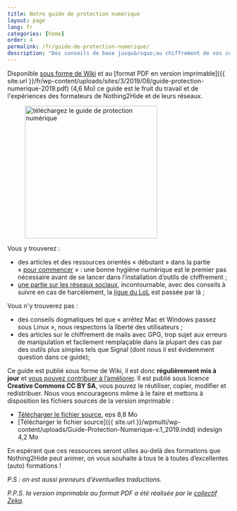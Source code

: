```yaml
---
title: Notre guide de protection numérique
layout: page
lang: fr
categories: [home]
order: 4
permalink: /fr/guide-de-protection-numerique/
description: "Des conseils de base jusqu&rsquo;au chiffrement de vos communications en passant par les précautions à prendre lors de la couverture d&rsquo;un événement, notre Guide de protection numérique vous aidera à protéger vos informations en toutes circonstances."
---
```


Disponible [sous forme de Wiki](https://nothing2hide.org/wiki/doku.php?id=protectionnumerique:start) et au [format PDF en version imprimable]({{ site.url }}/fr/wp-content/uploads/sites/3/2019/08/guide-protection-numerique-2019.pdf) (4,6 Mo) ce guide est le fruit du travail et de l'expériences des formateurs de Nothing2Hide et de leurs réseaux.

<figure>
<a href="{{ site.url }}/fr/wp-content/uploads/sites/3/2019/08/guide-protection-numerique-2019.pdf"><img src="https://nothing2hide.org/fr/wp-content/uploads/sites/3/2019/07/guide-protect-internet-min-211x300.png" style="width:300px" alt="téléchargez le guide de protection numérique"></a>
</figure>

Vous y trouverez :

  * des articles et des ressources orientés « débutant » dans la partie « [pour commencer](https://nothing2hide.org/wiki/doku.php?id=protectionnumerique:start#pour_commencer) » : une bonne hygiène numérique est le premier pas nécessaire avant de se lancer dans l&rsquo;installation d&rsquo;outils de chiffrement ;
  * [une partie sur les réseaux sociaux](https://nothing2hide.org/wiki/doku.php?id=protectionnumerique:reseauxsociaux), incontournable, avec des conseils à suivre en cas de harcèlement, la [ligue du LoL](https://fr.wikipedia.org/wiki/Ligue_du_LOL#Ant%C3%A9c%C3%A9dents_de_certains_membres) est passée par là ;

Vous n'y trouverez pas : 

  * des conseils dogmatiques tel que « arrêtez Mac et Windows passez sous Linux », nous respectons la liberté des utilisateurs ;
  * des articles sur le chiffrement de mails avec GPG, trop sujet aux erreurs de manipulation et facilement remplaçable dans la plupart des cas par des outils plus simples tels que Signal (dont nous il est évidemment question dans ce guide);


Ce guide est publié sous forme de Wiki, il est donc **régulièrement mis à jour** et [vous pouvez contribuer à l&rsquo;améliorer](https://nothing2hide.org/wiki/doku.php?id=protectionnumerique:start&do=login&sectok=). Il est publié sous licence **Creative Commons CC BY SA**, vous pouvez le réutiliser, copier, modifier et redistribuer. Nous vous encourageons même à le faire et mettons à disposition les fichiers sources de la version imprimable : 

  * [Télécharger le fichier source](/wpmulti/wp-content/uploads/Guide-Protection-Numerique-v.1_2019.indd.ps), eps 8,8 Mo   
  * [Télécharger le fichier source]({{ site.url }}/wpmulti/wp-content/uploads/Guide-Protection-Numerique-v.1_2019.indd) indesign 4,2 Mo

En espérant que ces ressources seront utiles au-delà des formations que Nothing2Hide peut animer, on vous souhaite à tous te à toutes d&rsquo;excellentes (auto) formations !

_P.S : on est aussi preneurs d&rsquo;éventuelles traductions._

_P.P.S. la version imprimable au format PDF a été réalisée par le_ [_collectif Zeka_](https://zeka.noblogs.org/guide-de-protection-numerique/)_._
